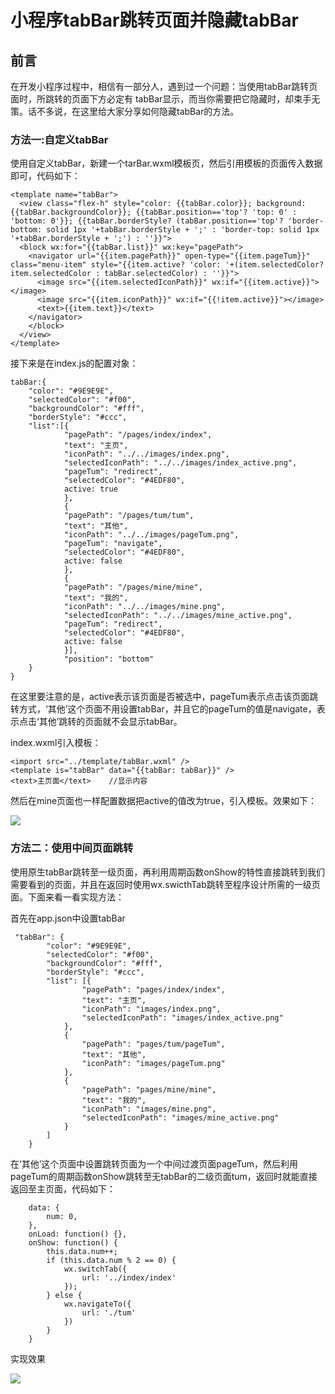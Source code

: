 # 小程序tabBar跳转页面并隐藏tabBar
## 前言

在开发小程序过程中，相信有一部分人，遇到过一个问题：当使用tabBar跳转页面时，所跳转的页面下方必定有 tabBar显示，而当你需要把它隐藏时，却束手无策。话不多说，在这里给大家分享如何隐藏tabBar的方法。

### 方法一:自定义tabBar

使用自定义tabBar，新建一个tarBar.wxml模板页，然后引用模板的页面传入数据即可，代码如下：

``` 
<template name="tabBar">  
  <view class="flex-h" style="color: {{tabBar.color}}; background: {{tabBar.backgroundColor}}; {{tabBar.position=='top'? 'top: 0' : 'bottom: 0'}}; {{tabBar.borderStyle? (tabBar.position=='top'? 'border-bottom: solid 1px '+tabBar.borderStyle + ';' : 'border-top: solid 1px '+tabBar.borderStyle + ';') : ''}}">  
  <block wx:for="{{tabBar.list}}" wx:key="pagePath">  
    <navigator url="{{item.pagePath}}" open-type="{{item.pageTum}}" class="menu-item" style="{{item.active? 'color: '+(item.selectedColor? item.selectedColor : tabBar.selectedColor) : ''}}">  
      <image src="{{item.selectedIconPath}}" wx:if="{{item.active}}"></image>  
      <image src="{{item.iconPath}}" wx:if="{{!item.active}}"></image>  
      <text>{{item.text}}</text>  
    </navigator>  
    </block>  
  </view>  
</template>   
```
接下来是在index.js的配置对象：

```
tabBar:{
    "color": "#9E9E9E",
    "selectedColor": "#f00",
    "backgroundColor": "#fff",
    "borderStyle": "#ccc",
    "list":[{
            "pagePath": "/pages/index/index",
            "text": "主页",
            "iconPath": "../../images/index.png",
            "selectedIconPath": "../../images/index_active.png",
            "pageTum": "redirect",
            "selectedColor": "#4EDF80",
            active: true
            },
            {
            "pagePath": "/pages/tum/tum",
            "text": "其他",
            "iconPath": "../../images/pageTum.png",
            "pageTum": "navigate",
            "selectedColor": "#4EDF80",
            active: false
            },
            {
            "pagePath": "/pages/mine/mine",
            "text": "我的",
            "iconPath": "../../images/mine.png",
            "selectedIconPath": "../../images/mine_active.png",
            "pageTum": "redirect",
            "selectedColor": "#4EDF80",
            active: false
            }],
            "position": "bottom"
    }
}
```
在这里要注意的是，active表示该页面是否被选中，pageTum表示点击该页面跳转方式，‘其他’这个页面不用设置tabBar，并且它的pageTum的值是navigate，表示点击‘其他’跳转的页面就不会显示tabBar。

index.wxml引入模板：
```
<import src="../template/tabBar.wxml" />  
<template is="tabBar" data="{{tabBar: tabBar}}" /> 
<text>主页面</text>    //显示内容
```
然后在mine页面也一样配置数据把active的值改为true，引入模板。效果如下：


![](https://user-gold-cdn.xitu.io/2017/12/10/160403c546fba8be?w=280&h=500&f=gif&s=51781)

### 方法二：使用中间页面跳转

使用原生tabBar跳转至一级页面，再利用周期函数onShow的特性直接跳转到我们需要看到的页面，并且在返回时使用wx.swicthTab跳转至程序设计所需的一级页面。下面来看一看实现方法：

首先在app.json中设置tabBar
```
 "tabBar": {
        "color": "#9E9E9E",
        "selectedColor": "#f00",
        "backgroundColor": "#fff",
        "borderStyle": "#ccc",
        "list": [{
                "pagePath": "pages/index/index",
                "text": "主页",
                "iconPath": "images/index.png",
                "selectedIconPath": "images/index_active.png"
            },
            {
                "pagePath": "pages/tum/pageTum",
                "text": "其他",
                "iconPath": "images/pageTum.png"
            },
            {
                "pagePath": "pages/mine/mine",
                "text": "我的",
                "iconPath": "images/mine.png",
                "selectedIconPath": "images/mine_active.png"
            }
        ]
    }
```
    
在‘其他’这个页面中设置跳转页面为一个中间过渡页面pageTum，然后利用pageTum的周期函数onShow跳转至无tabBar的二级页面tum，返回时就能直接返回至主页面，代码如下：

```
    data: {
        num: 0,
    },
    onLoad: function() {},
    onShow: function() {
        this.data.num++;
        if (this.data.num % 2 == 0) {
            wx.switchTab({
                url: '../index/index'
            });
        } else {
            wx.navigateTo({
                url: './tum'
            })
        }
    }
```

实现效果


![](https://user-gold-cdn.xitu.io/2017/12/10/160407d8c025f6b4?w=284&h=507&f=gif&s=33012)



    
    



